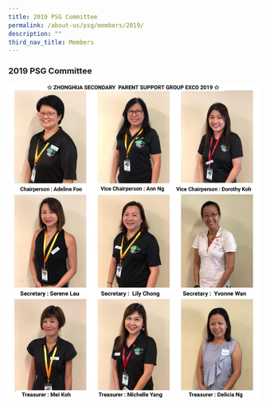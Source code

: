 ```yaml
---
title: 2019 PSG Committee
permalink: /about-us/psg/members/2019/
description: ""
third_nav_title: Members
---
```

### **2019 PSG Committee**
![](/images/psg%202019.jpg)